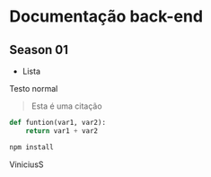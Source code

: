 # Documentação back-end

## Season 01

- Lista

Testo normal

> Esta é uma citação


```python
def funtion(var1, var2):
    return var1 + var2
```

```bash
npm install
```

ViniciusS





